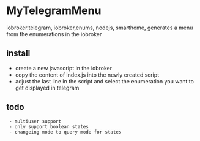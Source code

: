 # MyTelegramMenu
iobroker.telegram, iobroker,enums, nodejs, smarthome, generates a menu from the enumerations in the iobroker

## install
 - create a new javascript in the iobroker
 - copy the content of index.js into the newly created script
 - adjust the last line in the script and select the enumeration you want to get displayed in telegram
## todo 
```
 - multiuser support
 - only support boolean states
 - changeing mode to query mode for states
```

